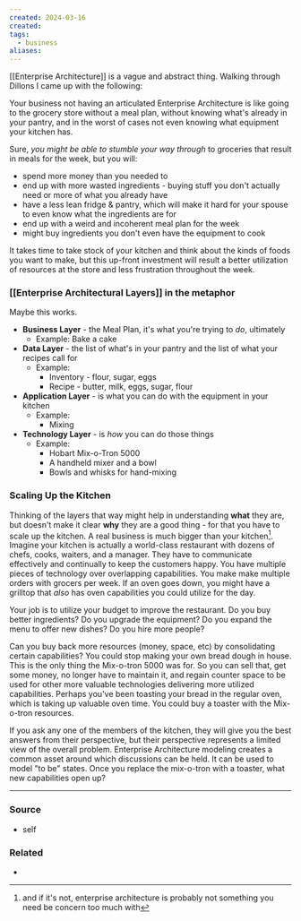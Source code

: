 ```yaml
---
created: 2024-03-16
created:
tags:
  - business
aliases:
---
```

[[Enterprise Architecture]] is a vague and abstract thing. Walking through Dillons I came up with the following:

Your business not having an articulated Enterprise Architecture is like going to the grocery store without a meal plan, without knowing what's already in your pantry, and in the worst of cases not even knowing what equipment your kitchen has. 

Sure, *you might be able to stumble your way through* to groceries that result in meals for the week, but you will:
- spend more money than you needed to
- end up with more wasted ingredients - buying stuff you don't actually need or more of what you already have
- have a less lean fridge & pantry, which will make it hard for your spouse to even know what the ingredients are for
- end up with a weird and incoherent meal plan for the week
- might buy ingredients you don't even have the equipment to cook

It takes time to take stock of your kitchen and think about the kinds of foods you want to make, but this up-front investment will result a better utilization of resources at the store and less frustration throughout the week.
### [[Enterprise Architectural Layers]] in the metaphor
Maybe this works.
- **Business Layer** - the Meal Plan, it's what you're trying to *do*, ultimately
	- Example: Bake a cake
- **Data Layer** - the list of what's in your pantry and the list of what your recipes call for
	- Example: 
		- Inventory - flour, sugar, eggs
		- Recipe - butter, milk, eggs, sugar, flour
- **Application Layer** - is what you can do with the equipment in your kitchen
	- Example: 
		- Mixing
- **Technology Layer** - is *how* you can do those things
	- Example:
		- Hobart Mix-o-Tron 5000
		- A handheld mixer and a bowl
		- Bowls and whisks for hand-mixing
### Scaling Up the Kitchen
Thinking of the layers that way might help in understanding **what** they are, but doesn't make it clear **why** they are a good thing - for that you have to scale up the kitchen. 
A real business is much bigger than your kitchen[^1]. Imagine your kitchen is actually a world-class restaurant with dozens of chefs, cooks, waiters, and a manager. They have to communicate effectively and continually to keep the customers happy. You have multiple pieces of technology over overlapping capabilities. You make make multiple orders with grocers per week. If an oven goes down, you might have a grilltop that *also* has oven capabilities you could utilize for the day.  

Your job is to utilize your budget to improve the restaurant. Do you buy better ingredients? Do you upgrade the equipment? Do you expand the menu to offer new dishes? Do you hire more people? 

Can you buy back more resources (money, space, etc) by consolidating certain capabilities? You could stop making your own bread dough in house. This is the only thing the Mix-o-tron 5000 was for. So you can sell that, get some money, no longer have to maintain it, and regain counter space to be used for other more valuable technologies delivering more utilized capabilities. Perhaps you've been toasting your bread in the regular oven, which is taking up valuable oven time. You could buy a toaster with the Mix-o-tron resources. 

If you ask any one of the members of the kitchen, they will give you the best answers from their perspective, but their perspective represents a limited view of the overall problem. Enterprise Architecture modeling creates a common asset around which discussions can be held. It can be used to model "to be" states. Once you replace the mix-o-tron with a toaster, what new capabilities open up?

[^1]: and if it's not, enterprise architecture is probably not something you need be concern too much with
****
### Source
- self
### Related
- 